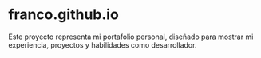 # franco.github.io
Este proyecto representa mi portafolio personal, diseñado para mostrar mi experiencia, proyectos y habilidades como desarrollador.
